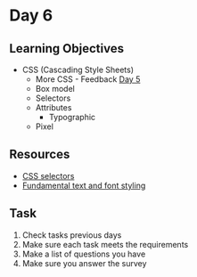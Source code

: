 # Day 6
## Learning Objectives
* CSS (Cascading Style Sheets)
  - More CSS - Feedback [Day 5](day5.md)
  - Box model
  - Selectors
  * Attributes
    - Typographic
  - Pixel
## Resources
- [CSS selectors](https://developer.mozilla.org/en-US/docs/Web/CSS/CSS_Selectors)
- [Fundamental text and font styling](https://developer.mozilla.org/en-US/docs/Learn/CSS/Styling_text/Fundamentals)
## Task
1. Check tasks previous days
2. Make sure each task meets the requirements
3. Make a list of questions you have
4. Make sure you answer the survey
